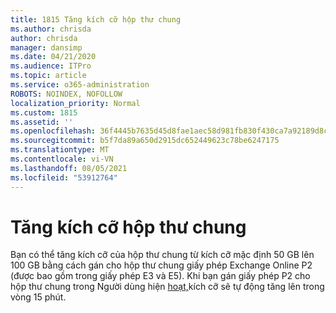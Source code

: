 ```yaml
---
title: 1815 Tăng kích cỡ hộp thư chung
ms.author: chrisda
author: chrisda
manager: dansimp
ms.date: 04/21/2020
ms.audience: ITPro
ms.topic: article
ms.service: o365-administration
ROBOTS: NOINDEX, NOFOLLOW
localization_priority: Normal
ms.custom: 1815
ms.assetid: ''
ms.openlocfilehash: 36f4445b7635d45d8fae1aec58d981fb830f430ca7a92189d8c038e04a86ef67
ms.sourcegitcommit: b5f7da89a650d2915dc652449623c78be6247175
ms.translationtype: MT
ms.contentlocale: vi-VN
ms.lasthandoff: 08/05/2021
ms.locfileid: "53912764"
---
```

# <a name="increase-the-size-of-a-shared-mailbox"></a>Tăng kích cỡ hộp thư chung

Bạn có thể tăng kích cỡ của hộp thư chung từ kích cỡ mặc định 50 GB lên 100 GB bằng cách gán cho hộp thư chung giấy phép Exchange Online P2 (được bao gồm trong giấy phép E3 và E5). Khi bạn gán giấy phép P2 cho hộp thư chung trong Người dùng hiện [hoạt,](https://portal.office.com/adminportal/home)kích cỡ sẽ tự động tăng lên trong vòng 15 phút.
